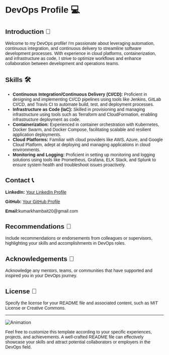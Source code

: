 <h1 style="font-family: Arial, sans-serif;">DevOps Profile 💻</h1>

<h2 style="font-family: Arial, sans-serif;">Introduction 🚀</h2>
<p style="font-family: Arial, sans-serif;">Welcome to my DevOps profile! I'm passionate about leveraging automation, continuous integration, and continuous delivery to streamline software development processes. With experience in cloud platforms, containerization, and infrastructure as code, I strive to optimize workflows and enhance collaboration between development and operations teams.</p>

<h2 style="font-family: Arial, sans-serif;">Skills 🛠️</h2>
<ul style="font-family: Arial, sans-serif;">
    <li><strong>Continuous Integration/Continuous Delivery (CI/CD):</strong> Proficient in designing and implementing CI/CD pipelines using tools like Jenkins, GitLab CI/CD, and Travis CI to automate build, test, and deployment processes.</li>
    <li><strong>Infrastructure as Code (IaC):</strong> Skilled in provisioning and managing infrastructure using tools such as Terraform and CloudFormation, enabling infrastructure deployment as code.</li>
    <li><strong>Containerization:</strong> Experienced in container orchestration with Kubernetes, Docker Swarm, and Docker Compose, facilitating scalable and resilient application deployments.</li>
    <li><strong>Cloud Platforms:</strong> Familiar with cloud providers like AWS, Azure, and Google Cloud Platform, adept at deploying and managing applications in cloud environments.</li>
    <li><strong>Monitoring and Logging:</strong> Proficient in setting up monitoring and logging solutions using tools like Prometheus, Grafana, ELK Stack, and Splunk to ensure system health and troubleshoot issues proactively.</li>
</ul>


<h2 style="font-family: Arial, sans-serif;">Contact 📞</h2>
<p style="font-family: Arial, sans-serif;"><strong>LinkedIn:</strong> <a href="[https://www.linkedin.com/in/yourprofile](https://www.linkedin.com/in/hemant-khambait-96ab12206/)">Your LinkedIn Profile</a></p>
<p style="font-family: Arial, sans-serif;"><strong>GitHub:</strong> <a href="[https://github.com/yourprofile](https://github.com/He-mant9)">Your GitHub Profile</a></p>
<p style="font-family: Arial, sans-serif;"><strong>Email:</strong>kumarkhambait20@gmail.com</p>

<h2 style="font-family: Arial, sans-serif;">Recommendations 🌟</h2>
<p style="font-family: Arial, sans-serif;">Include recommendations or endorsements from colleagues or supervisors, highlighting your skills and accomplishments in DevOps roles.</p>

<h2 style="font-family: Arial, sans-serif;">Acknowledgements 🙏</h2>
<p style="font-family: Arial, sans-serif;">Acknowledge any mentors, teams, or communities that have supported and inspired you in your DevOps journey.</p>

<h2 style="font-family: Arial, sans-serif;">License 📝</h2>
<p style="font-family: Arial, sans-serif;">Specify the license for your README file and associated content, such as MIT License or Creative Commons.</p>

---

<img src="[https://example.com/animation.gif](https://res.cloudinary.com/practicaldev/image/fetch/s--xAAdUtiT--/c_imagga_scale,f_auto,fl_progressive,h_500,q_66,w_1000/https://dev-to-uploads.s3.amazonaws.com/i/zu5cr0j2qczswka4wh39.gif)" alt="Animation">

<p style="font-family: Arial, sans-serif;">Feel free to customize this template according to your specific experiences, projects, and achievements. A well-crafted README file can effectively showcase your skills and attract potential collaborators or employers in the DevOps field.</p>
